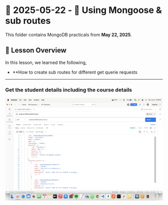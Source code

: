 # 📅 2025-05-22 - 🍃 Using Mongoose & sub routes
This folder contains MongoDB practicals from **May 22, 2025**.

## 📜 Lesson Overview  
In this lesson, we learned the following,
- **How to create sub routes for different get querie requests
---

### Get the student details including the course details

![output1](Outputs/1.png)
